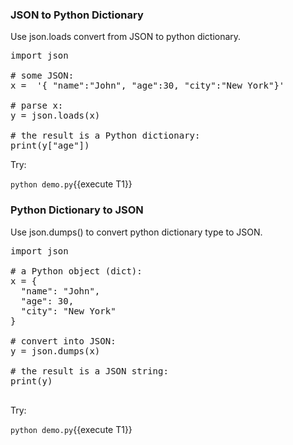 
### JSON to Python Dictionary
Use json.loads convert from JSON to python dictionary.

<pre class="file" data-filename="demo.py" data-target="replace">
import json

# some JSON:
x =  '{ "name":"John", "age":30, "city":"New York"}'

# parse x:
y = json.loads(x)

# the result is a Python dictionary:
print(y["age"])
</pre>

Try:

`python demo.py`{{execute T1}}

### Python Dictionary to JSON

Use json.dumps() to convert python dictionary type to JSON.


<pre class="file" data-filename="demo.py" data-target="replace">
import json

# a Python object (dict):
x = {
  "name": "John",
  "age": 30,
  "city": "New York"
}

# convert into JSON:
y = json.dumps(x)

# the result is a JSON string:
print(y)

</pre>

Try:

`python demo.py`{{execute T1}}



